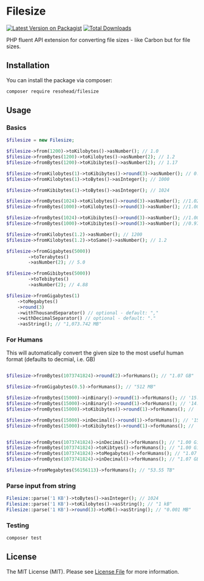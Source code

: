 # Filesize

[![Latest Version on Packagist](https://img.shields.io/packagist/v/resohead/filesize.svg?style=flat-square)](https://packagist.org/packages/resohead/filesize)
[![Total Downloads](https://img.shields.io/packagist/dt/resohead/filesize.svg?style=flat-square)](https://packagist.org/packages/resohead/filesize)

PHP fluent API extension for converting file sizes - like Carbon but for file sizes.

## Installation

You can install the package via composer:

```bash
composer require resohead/filesize
```

## Usage

### Basics

```php
$filesize = new Filesize;
```

```php
$filesize->from(1200)->toKilobytes()->asNumber(); // 1.0
$filesize->fromBytes(1200)->toKilobytes()->asNumber(2); // 1.2
$filesize->fromBytes(1200)->toKibibytes()->asNumber(2); // 1.17

$filesize->fromKilobytes(1)->toKibibytes()->round(3)->asNumber(); // 0.977
$filesize->fromKilobytes(1)->toBytes()->asInteger(); // 1000

$filesize->fromKibibytes(1)->toBytes()->asInteger(); // 1024

$filesize->fromBytes(1024)->toKilobytes()->round(3)->asNumber(); //1.024
$filesize->fromBytes(1000)->toKilobytes()->round(3)->asNumber(); //1.000

$filesize->fromBytes(1024)->toKibibytes()->round(3)->asNumber(); //1.000
$filesize->fromBytes(1000)->toKibibytes()->round(3)->asNumber(); //0.977

$filesize->fromKilobytes(1.2)->asNumber(); // 1200
$filesize->fromKilobytes(1.2)->toSame()->asNumber(); // 1.2

$filesize->fromGigabytes(5000))
        ->toTerabytes()
        ->asNumber(2); // 5.0

$filesize->fromGibibytes(5000))
        ->toTebibytes()
        ->asNumber(2); // 4.88

$filesize->fromGigabytes(1)
    ->toMegabytes()
    ->round(3)
    ->withThousandSeparator() // optional - default: ","
    ->withDecimalSeparator() // optional - default: "."
    ->asString(); // "1,073.742 MB"
```

### For Humans
This will automatically convert the given size to the most useful human format (defaults to decmial, i.e. GB)

```php

$filesize->fromBytes(1073741824)->round(2)->forHumans(); // "1.07 GB"

$filesize->fromGigabytes(0.5)->forHumans(); // "512 MB"

$filesize->fromBytes(15000)->inBinary()->round(1)->forHumans(); // '15.0 kB', or
$filesize->fromBytes(15000)->inBinary()->round(1)->forHumans(); // '14.6 KiB', or
$filesize->fromBytes(15000)->toKibibytes()->round(1)->forHumans(); // '14.6 KiB'

$filesize->fromBytes(15000)->inDecimal()->round(1)->forHumans(); // '15.0 kB', or
$filesize->fromBytes(15000)->toKibibytes()->round(1)->forHumans(); // '15.0 kB'


$filesize->fromBytes(1073741824)->inDecimal()->forHumans(); // "1.00 GiB"
$filesize->fromBytes(1073741824)->toKibtyes()->forHumans(); // "1.00 GiB"
$filesize->fromBytes(1073741824)->toMegabytes()->forHumans(); // "1.07 GB"
$filesize->fromBytes(1073741824)->inDecimal()->forHumans(); // "1.07 GB"

$filesize->fromMegabytes(56156113)->forHumans(); // "53.55 TB"
```

### Parse input from string
``` php
Filesize::parse('1 KB')->toBytes()->asInteger(); // 1024
Filesize::parse('1 KB')->toKilobytes()->asString(); // "1 kB"
Filesize::parse('1 KB')->round(3)->toMb()->asString(); // "0.001 MB"
```

### Testing

``` bash
composer test
```

## License

The MIT License (MIT). Please see [License File](LICENSE.md) for more information.
